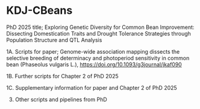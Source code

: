 # KDJ-CBeans
PhD 2025 title; Exploring Genetic Diversity for Common Bean Improvement: Dissecting Domestication Traits and Drought Tolerance Strategies through Population Structure and QTL Analysis


1A. Scripts for paper; Genome-wide association mapping dissects the selective breeding of determinacy and photoperiod sensitivity in common bean (Phaseolus vulgaris L.), https://doi.org/10.1093/g3journal/jkaf090

1B. Further scripts for Chapter 2 of PhD 2025

1C. Supplementary information for paper and Chapter 2 of PhD 2025


3. Other scripts and pipelines from PhD
